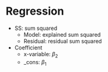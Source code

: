 # Regression
- SS: sum squared
	- Model: explained sum squared
	- Residual: residual sum squared
- Coefficient
	- x-variable: $\beta_{2}$
	- \_cons: $\beta_{1}$

